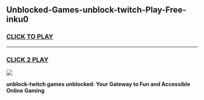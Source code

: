 
## Unblocked-Games-unblock-twitch-Play-Free-inku0
<h3>
<a href="https://premium76.site?title=unblock-twitch&ref=21A">CLICK TO PLAY</a></h3>
<hr>

<h3>
<a href="https://premium76.site?title=unblock-twitch&ref=21A">CLICK 2 PLAY</a>
  
</h3>

<a href="https://premium76.site?title=unblock-twitch&ref=21A"><img src="https://clearcache.store/games.png"></a>


**unblock-twitch games unblocked: Your Gateway to Fun and Accessible Online Gaming**
